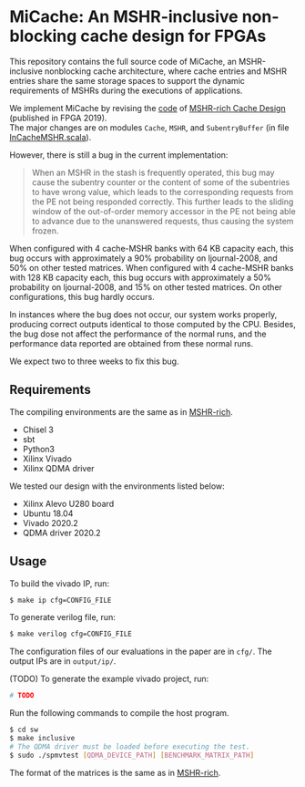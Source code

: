 # MiCache: An MSHR-inclusive non-blocking cache design for FPGAs
This repository contains the full source code of MiCache, an MSHR-inclusive nonblocking cache architecture, where cache entries and MSHR entries share the same storage spaces to support the dynamic requirements of MSHRs during the executions of applications.  

We implement MiCache by revising the [code](https://github.com/m-asiatici/MSHR-rich) of [MSHR-rich Cache Design](https://dl.acm.org/doi/10.1145/3289602.3293901) \(published in FPGA 2019\).   
The major changes are on modules `Cache`, `MSHR`, and `SubentryBuffer` (in file [InCacheMSHR.scala](/src/main/scala/reqhandler/cuckoo/InCacheMSHR.scala)).

However, there is still a bug in the current implementation:  
>When an MSHR in the stash is frequently operated, this bug may cause the subentry counter or the content of some of the subentries to have wrong value, which leads to the corresponding requests from the PE not being responded correctly. This further leads to the sliding window of the out-of-order memory accessor in the PE not being able to advance due to the unanswered requests, thus causing the system frozen.

When configured with 4 cache-MSHR banks with 64 KB capacity each, this bug occurs with approximately a 90% probability on ljournal-2008, and 50% on other tested matrices. When configured with 4 cache-MSHR banks with 128 KB capacity each, this bug occurs with approximately a 50% probability on ljournal-2008, and 15% on other tested matrices. On other configurations, this bug hardly occurs.

In instances where the bug does not occur, our system works properly, producing correct outputs identical to those computed by the CPU. Besides, the bug dose not affect the performance of the normal runs, and the performance data reported are obtained from these normal runs. 

We expect two to three weeks to fix this bug.

## Requirements
The compiling environments are the same as in [MSHR-rich](https://github.com/m-asiatici/MSHR-rich).
+ Chisel 3
+ sbt
+ Python3
+ Xilinx Vivado
+ Xilinx QDMA driver

We tested our design with the environments listed below:
+ Xilinx Alevo U280 board
+ Ubuntu 18.04
+ Vivado 2020.2
+ QDMA driver 2020.2

## Usage
To build the vivado IP, run:
```bash
$ make ip cfg=CONFIG_FILE
```
To generate verilog file, run:
```bash
$ make verilog cfg=CONFIG_FILE
```
The configuration files of our evaluations in the paper are in `cfg/`. The output IPs are in `output/ip/`.

(TODO) To generate the example vivado project, run:
```bash
# TODO
```

Run the following commands to compile the host program.
```bash
$ cd sw
$ make inclusive
# The QDMA driver must be loaded before executing the test.
$ sudo ./spmvtest [QDMA_DEVICE_PATH] [BENCHMARK_MATRIX_PATH]
```
The format of the matrices is the same as in [MSHR-rich](https://github.com/m-asiatici/MSHR-rich).
